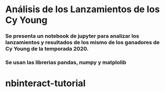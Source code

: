 # Análisis de los Lanzamientos de los Cy Young
### Se presenta un notebook de jupyter para analizar los lanzamientos y resultados de los mismo de los ganadores de Cy Young de la temporada 2020.
### Se usan las librerias pandas, numpy y matplolib



# nbinteract-tutorial
